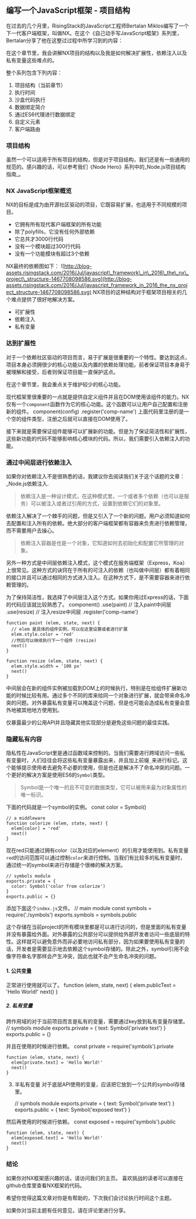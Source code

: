 <!--
{
   "title": "编写一个JavaScript框架 - 项目结构",
   "desc": "编写一个JavaScript框架 - 项目结构",
   "author": "Kenvi Zhu",
   "published": true
}
-->
## 编写一个JavaScript框架 - 项目结构
在过去的几个月里，RisingStack的JavaScript工程师Bertalan Miklos编写了一个下一代客户端框架，叫做NX。在这个《自己动手写JavaScript框架》系列里，Bertalan分享了他在这整过过程中所学习到的内容：

在这个章节里，我会讲解NX项目的结构以及我是如何解决扩展性，依赖注入以及私有变量这些难点的。

整个系列包含下列内容：
1. 项目结构（当前章节）
2. 执行时间
3. 沙盒代码执行
4. 数据绑定简介
5. 通过ES6代理进行数据绑定
6. 自定义元素
7. 客户端路由

### 项目结构
虽然一个可以适用于所有项目的结构，但是对于项目结构，我们还是有一些通用的规范的。感兴趣的话，可以参考我们《Node Hero》系列中的_Node.js项目结构指南_。

### NX JavaScript框架概览

NX的目标是成为由开源社区驱动的项目，它既容易扩展，也适用于不同规模的项目。

- 它拥有所有现代客户端框架的所有功能
- 除了polyfills，它没有任何外部依赖
- 它总共才3000行代码
- 没有一个模块超过300行代码
- 没有一个功能模块有超过3个依赖

NX最终的依赖图如下：
![http://blog-assets.risingstack.com/2016/Jul/javascript\_framework\_in\_2016\_the\_nx\_project\_structure-1467708098586.svg](http://blog-assets.risingstack.com/2016/Jul/javascript_framework_in_2016_the_nx_project_structure-1467708098586.svg)
NX项目的这种结构对于框架项目相关的几个难点提供了很好地解决方案。
- 可扩展性
- 依赖注入
- 私有变量

### 达到扩展性
对于一个依赖社区驱动的项目而言，易于扩展是很重要的一个特性。要达到这点，项目本身必须拥很少的核心功能以及内置的依赖处理功能。前者保证项目本身易于被理解和接受，后者则保证项目能一直保护这点。

在这个章节里，我会重点关于维护较少的核心功能。

现代框架里很重要的一点就是提供自定义组件并且在DOM使用该组件的能力。NX仅有一个`component`函数作为它的核心功能。这个函数可以让用户自己配置和注册新的组件。
	 component(config)
	      .register('comp-name')
上面代码里注册的是一个空的组件类型，注册之后就可以直接在DOM使用了。
	<comp-name></comp-name>

接下来就是需要保证组件能够可以扩展新的功能。但是为了保证简洁性和扩展性，这些新功能的代码不能够影响核心模块的代码。所以，我们需要引入依赖注入的功能。

### 通过中间层进行依赖注入
如果你对依赖注入不是很熟悉的话，我建议你去阅读我们关于这个话题的文章：_Node.js依赖注入.

> 依赖注入是一种设计模式，在这种模式里，一个或者多个依赖（也可以是服务）可以被注入或者过引用的方式，设置到依赖它们的对象里。

依赖注入解决了一个棘手的问题，但是又引入了一个新的问题。用户必须知道如何去配置和注入所有的依赖。绝大部分的客户端框架都有容器来负责进行依赖管理，而不需要用户去操心。

> 依赖注入容器是也是一个对象，它知道如何去初始化和配置它所管理的对象。

另外一种方式是中间层依赖注入模式，这个模式在服务端框架（Express，Koa）上很常见。这种方式的诀窍在于所有的可注入的依赖（也叫做中间层）都有着相同的接口并且可以通过相同的方式进入注入。在这种方式下，是不需要容器来进行依赖管理的。

为了保持简洁性，我选择了中间层注入这个方式。如果你用过Express的话，下面的代码应该就比较熟悉了。
	component()
	  .use(paint) // 注入paint中间层
	  .use(resize) // 注入resize中间层
	  .register('comp-name')
	
	function paint (elem, state, next) {
	  // elem 是具体的组件实例，可以在这里设置或者进行扩展
	  elem.style.color = 'red'
	  //然后可以继续执行下一个组件 (resize)
	  next()
	}
	
	function resize (elem, state, next) {
	  elem.style.width = '100 px'
	  next()
	}

中间层会在新的组件实例被加载到DOM上的时候执行，特别是在给组件扩展新功能的时候比较有用。通过多个不同的库来给同一个对象进行扩展，就会带来命名冲突的问题。对外暴露私有变量可以掩盖这个问题，但是也可能会造成私有变量会意外地被其他地方使用到。

仅暴露最少的公用API并且隐藏其他实现部分是避免这些问题的最佳实践。

### 隐藏私有内容

隐私性在JavaScript里是通过函数域来控制的。当我们需要进行跨域访问一些私有变量时，人们往往会将这些私有变量暴露出来，并且加上前缀`_`来进行标记。这个能够提示使用者去避免不必要的使用，但是也还是解决不了命名冲突的问题。一个更好的解决方案是使用ES6的`Symbol`类型。

> Symbol是一个唯一的且不可变的数据类型，它可以被用来最为对象属性的唯一标识。

下面的代码就是一个symbol的实例。
	const color = Symbol()
	
	// a middleware
	function colorize (elem, state, next) {
	  elem[color] = 'red'
	  next()
	}

现在red只能通过拥有color（以及对应的element）的引用才能使用到。私有变量`red`的访问范围可以通过控制`color`来进行控制。当我们有比较多的私有变量时，通过统一的symbol来进行存储是个很棒的解决方案。

	// symbols module
	exports.private = {
	  color: Symbol('color from colorize')
	}
	exports.public = {}

添加下面这个`index.js`文件。
	// main module
	const symbols = require('./symbols')
	exports.symbols = symbols.public

这个存储在当前project的所有模块里都是可以进行访问的，但是里面的私有变量并没有暴露给外面。对外暴露的公共部分可以提供给外部开发者访问一些底层的特性。这样就可以避免意外而非必要地访问私有部分，因为如果要使用私有变量的话，开发者是需要显示地去依赖这个symbol存储的。除此之外，symbol引用不会像字符串名字那样会产生冲突，因此也就不会产生命名冲突的问题。

#### 1.  公共变量

正常进行使用就可以了。
	function (elem, state, next) {
	  elem.publicText = 'Hello World!'
	  next()
	}

##### 2. 私有变量
跨作用域的对于当前项目而言是私有的变量，需要通过key放到私有变量存储里。
	// symbols module
	exports.private = {
	  text: Symbol('private text')
	}
	exports.public = {}

并且在使用的时候进行依赖。
	const private = require('symbols').private
	
	function (elem, state, next) {
	  elem[private.text] = 'Hello World!'
	  next()
	}

3. 半私有变量
	对于底层API使用的变量，应该把它放到一个公共的symbol存储里。

	// symbols module
	exports.private = {
	  text: Symbol('private text')
	}
	exports.public = {
	  text: Symbol('exposed text')
	}

然后再使用的时候进行依赖。
	const exposed = require('symbols').public
	
	function (elem, state, next) {
	  elem[exposed.text] = 'Hello World!'
	  next()
	}

### 结论
如果你对NX框架感兴趣的话，请访问我们的主页。
喜欢挑战的读者可以直接在github仓库里查看NX框架的代码。

希望你觉得这篇文章对你是有帮助的，下次我们会讨论执行时间这个主题。

如果你对当前主题有任何意见，请在评论里进行分享。

